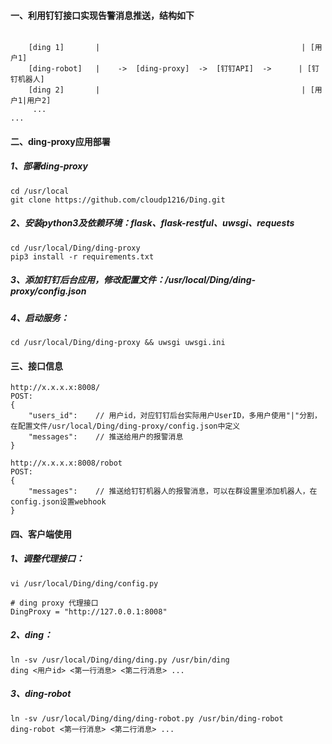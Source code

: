 

#### 一、利用钉钉接口实现告警消息推送，结构如下
```shell

    [ding 1]       |                                             | [用户1] 
    [ding-robot]   |    ->  [ding-proxy]  ->  [钉钉API]  ->      | [钉钉机器人]
    [ding 2]       |                                             | [用户1|用户2]
     ...                                                            ...
```


#### 二、ding-proxy应用部署

##### 1、部署ding-proxy
```shell
cd /usr/local
git clone https://github.com/cloudp1216/Ding.git
```
 
##### 2、安装python3及依赖环境：flask、flask-restful、uwsgi、requests
```shell
cd /usr/local/Ding/ding-proxy
pip3 install -r requirements.txt
```

##### 3、添加钉钉后台应用，修改配置文件：/usr/local/Ding/ding-proxy/config.json

##### 4、启动服务：
```shell           
cd /usr/local/Ding/ding-proxy && uwsgi uwsgi.ini
```           


#### 三、接口信息
```shell
http://x.x.x.x:8008/
POST:
{
    "users_id":    // 用户id，对应钉钉后台实际用户UserID，多用户使用"|"分割，在配置文件/usr/local/Ding/ding-proxy/config.json中定义
    "messages":    // 推送给用户的报警消息
}
```
```shell
http://x.x.x.x:8008/robot
POST:
{
    "messages":    // 推送给钉钉机器人的报警消息，可以在群设置里添加机器人，在config.json设置webhook
}
```


#### 四、客户端使用
##### 1、调整代理接口：
```shell
vi /usr/local/Ding/ding/config.py

# ding proxy 代理接口
DingProxy = "http://127.0.0.1:8008"

```

##### 2、ding：
```shell
ln -sv /usr/local/Ding/ding/ding.py /usr/bin/ding
ding <用户id> <第一行消息> <第二行消息> ...
```

##### 3、ding-robot
```shell
ln -sv /usr/local/Ding/ding/ding-robot.py /usr/bin/ding-robot
ding-robot <第一行消息> <第二行消息> ...
```



